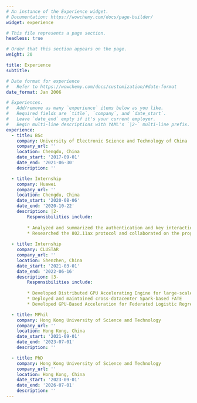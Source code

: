 ```yaml
---
# An instance of the Experience widget.
# Documentation: https://wowchemy.com/docs/page-builder/
widget: experience

# This file represents a page section.
headless: true

# Order that this section appears on the page.
weight: 20

title: Experience
subtitle:

# Date format for experience
#   Refer to https://wowchemy.com/docs/customization/#date-format
date_format: Jan 2006

# Experiences.
#   Add/remove as many `experience` items below as you like.
#   Required fields are `title`, `company`, and `date_start`.
#   Leave `date_end` empty if it's your current employer.
#   Begin multi-line descriptions with YAML's `|2-` multi-line prefix.
experience:
  - title: BSc
    company: University of Electronic Science and Technology of China 
    company_url: ''
    location: Chengdu, China
    date_start: '2017-09-01'
    date_end: '2021-06-30'
    description: ''

  - title: Internship
    company: Huawei
    company_url: ''
    location: Chengdu, China
    date_start: '2020-08-06'
    date_end: '2020-10-22'
    description: |2-
        Responsibilities include:
        
        * Analyzed and summarized the authentication and key interaction methods in 802.11 and participated in maintaining the existing access network project.
        * Researched the 802.11ax protocol and collaborated on the programming of a new generation wireless router.
        
  - title: Internship
    company: CLUSTAR
    company_url: ''
    location: Shenzhen, China
    date_start: '2021-03-01'
    date_end: '2022-06-16'
    description: |3-
        Responsibilities include:
        
        * Developed Distributed GPU Accelerating Engine for large-scale Federated Learning jobs 
        * Deployed and maintained cross-datacenter Spark-based FATE
        * Developed GPU-Based Acceleration for Federated Logistic Regression

  - title: MPhil
    company: Hong Kong University of Science and Technology 
    company_url: ''
    location: Hong Kong, China
    date_start: '2021-09-01'
    date_end: '2023-07-01'
    description: ''

  - title: PhD
    company: Hong Kong University of Science and Technology 
    company_url: ''
    location: Hong Kong, China
    date_start: '2023-09-01'
    date_end: '2026-07-01'
    description: ''
---
```

